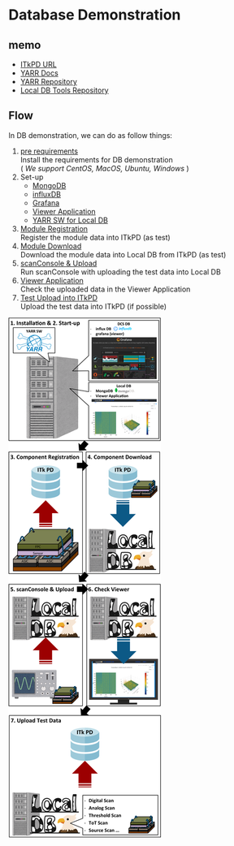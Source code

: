 # Database Demonstration

## memo

- [ITkPD URL](https://itkpd-test.unicorncollege.cz)
- [YARR Docs](https://yarr.readthedocs.io/en/latest/)
- [YARR Repository](https://gitlab.cern.ch/YARR/YARR/)
- [Local DB Tools Repository](https://gitlab.cern.ch/YARR/localdb-tools)

## Flow

In DB demonstration, we can do as follow things:

1. [pre requirements](database_demonstration_requirements.md)<br>
Install the requirements for DB demonstration<br>
( _We support CentOS, MacOS, Ubuntu, Windows_ )
2. Set-up
    - [MongoDB](database_demonstration_mongodb.md)
    - [influxDB](database_demonstration_influxdb.md)
    - [Grafana](database_demonstration_grafana.md)
    - [Viewer Application](database_demonstration_viewer.md)
    - [YARR SW for Local DB](database_demonstration_yarr.md)
3. [Module Registration](database_demonstration_register_itkpd.md)<br>
Register the module data into ITkPD (as test)
4. [Module Download](database_demonstration_download_itkpd.md)<br>
Download the module data into Local DB from ITkPD (as test)
5. [scanConsole & Upload](database_demonstration_scanconsole.md)<br>
Run scanConsole with uploading the test data into Local DB
6. [Viewer Application](database_demonstration_check_viewer.md)<br>
Check the uploaded data in the Viewer Application
7. [Test Upload into ITkPD](database_demonstration_upload_itkpd.md)<br>
Upload the test data into ITkPD (if possible)

![demo flow](images/demo_flow.png)

